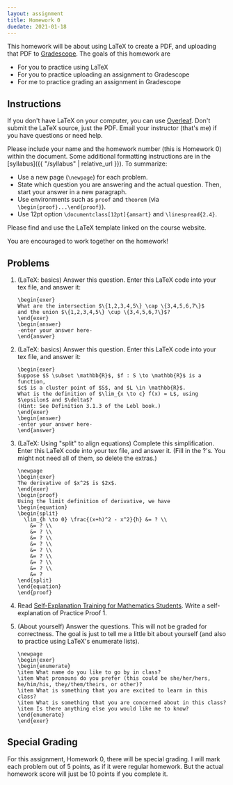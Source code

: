 ```yaml
---
layout: assignment
title: Homework 0
duedate: 2021-01-18
---
```




This homework will be about using LaTeX to create a PDF,
and uploading that PDF to [Gradescope](https://gradescope.com).
The goals of this homework are

+ For you to practice using LaTeX
+ For you to practice uploading an assignment to Gradescope
+ For me to practice grading an assignment in Gradescope

## Instructions

If you don't have LaTeX on your computer, you can use [Overleaf](https://overleaf.com).
Don't submit the LaTeX source, just the PDF.
Email your instructor (that's me) if you have questions or need help.

Please include your name and the homework number
(this is Homework 0) within the document.
Some additional formatting instructions are in the
[syllabus]({{ "/syllabus" | relative_url }}).
To summarize:

+ Use a new page (`\newpage`) for each problem.
+ State which question you are answering and the actual question.
  Then, start your answer in a new paragraph.
+ Use environments such as `proof` and `theorem`
  (via `\begin{proof}...\end{proof}`).
+ Use 12pt option `\documentclass[12pt]{amsart}` and `\linespread{2.4}`.

Please find and use the LaTeX template linked on the course website.

You are encouraged to work together on the homework!


## Problems

1.  (LaTeX: basics) Answer this question.
    Enter this LaTeX code into your tex file, and answer it:
    
    ```
    \begin{exer}
    What are the intersection $\{1,2,3,4,5\} \cap \{3,4,5,6,7\}$
    and the union $\{1,2,3,4,5\} \cup \{3,4,5,6,7\}$?
    \end{exer}
    \begin{answer}
    -enter your answer here-
    \end{answer}
    ```

2.  (LaTeX: basics) Answer this question.
    Enter this LaTeX code into your tex file, and answer it:
    
    ```
    \begin{exer}
    Suppose $S \subset \mathbb{R}$, $f : S \to \mathbb{R}$ is a function,
    $c$ is a cluster point of $S$, and $L \in \mathbb{R}$.
    What is the definition of $\lim_{x \to c} f(x) = L$, using $\epsilon$ and $\delta$?
    (Hint: See Definition 3.1.3 of the Lebl book.)
    \end{exer}
    \begin{answer}
    -enter your answer here-
    \end{answer}
    ```

3.  (LaTeX: Using "split" to align equations)
    Complete this simplification.
    Enter this LaTeX code into your tex file, and answer it.
    (Fill in the ?'s. You might not need all of them, so delete the extras.)
    
    ```
    \newpage
    \begin{exer}
    The derivative of $x^2$ is $2x$.
    \end{exer}
    \begin{proof}
    Using the limit definition of derivative, we have
    \begin{equation}
    \begin{split}
      \lim_{h \to 0} \frac{(x+h)^2 - x^2}{h} &= ? \\
        &= ? \\
        &= ? \\
        &= ? \\
        &= ? \\
        &= ? \\
        &= ? \\
        &= ? \\
        &= ? \\
        &= ?
    \end{split}
    \end{equation}
    \end{proof}
    ```

4.  Read [Self-Explanation Training for Mathematics Students](
    https://www.lboro.ac.uk/media/media/schoolanddepartments/mathematics-education-centre/downloads/research/SE-booklet.pdf).
    Write a self-explanation of Practice Proof 1.


5.  (About yourself) Answer the questions. This will not be graded for correctness.
    The goal is just to tell me a little bit about yourself
    (and also to practice using LaTeX's enumerate lists).
    
    ```
    \newpage
    \begin{exer}
    \begin{enumerate}
    \item What name do you like to go by in class?
    \item What pronouns do you prefer (this could be she/her/hers, he/him/his, they/them/theirs, or other)?
    \item What is something that you are excited to learn in this class?
    \item What is something that you are concerned about in this class?
    \item Is there anything else you would like me to know?
    \end{enumerate}
    \end{exer}
    ```


## Special Grading

For this assignment, Homework 0, there will be special grading.
I will mark each problem out of 5 points, as if it were regular homework.
But the actual homework score will just be 10 points if you complete it.
